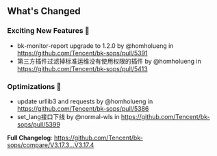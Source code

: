<!-- Release notes generated using configuration in .github/release.yml at master -->

## What's Changed
### Exciting New Features 🎉
* bk-monitor-report upgrade to 1.2.0 by @homholueng in https://github.com/Tencent/bk-sops/pull/5391
* 第三方插件过滤掉标准运维没有使用权限的插件 by @homholueng in https://github.com/Tencent/bk-sops/pull/5413

### Optimizations 🦾
* update urllib3 and requests by @homholueng in https://github.com/Tencent/bk-sops/pull/5386
* set_lang接口下线 by @normal-wls in https://github.com/Tencent/bk-sops/pull/5399

**Full Changelog**: https://github.com/Tencent/bk-sops/compare/V3.17.3...V3.17.4